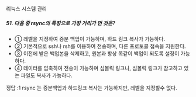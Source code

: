 리눅스 시스템 관리


##### 51. 다음 중 rsync의 특징으로 가장 거리가 먼 것은?

- ① 레벨을 지정하여 증분 백업이 가능하며, 하드 링크 복사가 가능하다.
- ② 기본적으로 ssh나 rsh를 이용하여 전송하며, 다른 프로토콜 접속을 지원한다.
- ③ 이전에 받은 백업본을 삭제하고, 원본과 항상 똑같이 백업이 되도록 설정이 가능하다.
- ④ 데이터를 압축하여 전송이 가능하며 심볼릭 링크나, 심볼릭 링크가 참고하고 있는 파일도 복사가 가능하다.

정답 :1
rsync 는 증분백업과 하드링크 복사는 가능하지만, 레벨을 지정할수 없다.